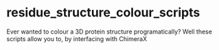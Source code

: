 # residue_structure_colour_scripts
Ever wanted to colour a 3D protein structure programatically? Well these scripts allow you to, by interfacing with ChimeraX
